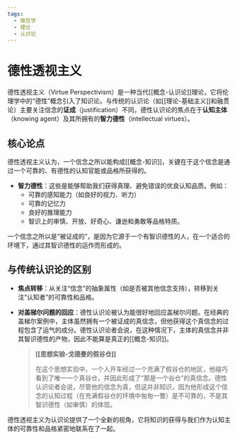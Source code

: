 ```yaml
---
tags:
  - 做哲学
  - 理论
  - 认识论
---
```


# 德性透视主义

德性透视主义（Virtue Perspectivism）是一种当代[[概念-认识论]]理论，它将伦理学中的“德性”概念引入了知识论。与传统的认识论（如[[理论-基础主义]]和融贯论）主要关注信念的**证成**（justification）不同，德性认识论的焦点在于**认知主体**（knowing agent）及其所拥有的**智力德性**（intellectual virtues）。

## 核心论点

德性透视主义认为，一个信念之所以能构成[[概念-知识]]，关键在于这个信念是通过一个可靠的、有德性的认知官能或品格所获得的。

*   **智力德性**：这些是能够帮助我们获得真理、避免错误的优良认知品质。例如：
    *   可靠的感知能力（如良好的视力、听力）
    *   可靠的记忆力
    *   良好的推理能力
    *   智识上的审慎、开放、好奇心、谦逊和勇敢等品格特质。

一个信念之所以是“被证成的”，是因为它源于一个有智识德性的人，在一个适合的环境下，通过其智识德性的运作而形成的。

## 与传统认识论的区别

*   **焦点转移**：从关注“信念”的抽象属性（如是否被其他信念支持），转移到关注“认知者”的可靠性和品格。
*   **对盖梯尔问题的回应**：德性认识论被认为能很好地回应盖梯尔问题。在经典的盖梯尔案例中，主体虽然拥有一个被证成的真信念，但他获得这个真信念的过程包含了运气的成分。德性认识论者会说，在这种情况下，主体的真信念并非其智识德性的产物，因此不能算是真正的[[概念-知识]]。

    > **[[思想实验-戈德曼的假谷仓]]**
    >
    > 在这个思想实验中，一个人开车经过一个充满了假谷仓的地区，他碰巧看到了唯一一个真谷仓，并因此形成了“那是一个谷仓”的真信念。德性认识论者会说，尽管他的信念为真，但这并非知识，因为他形成这个信念的认知过程（在充满假谷仓的环境中匆匆一瞥）是不可靠的，不是其智识德性（如审慎）的体现。

德性透视主义为认识论提供了一个全新的视角，它将知识的获得与我们作为认知主体的可靠性和品格紧密地联系在了一起。
